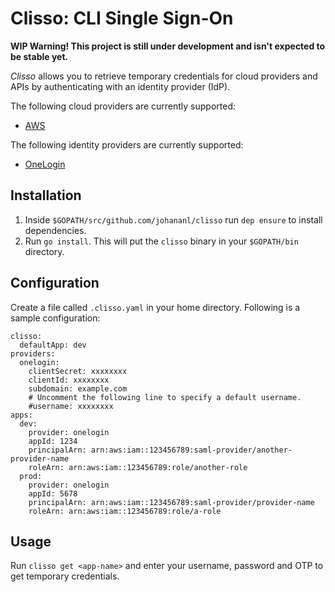 # Clisso: CLI Single Sign-On

**WIP Warning! This project is still under development and isn't expected
to be stable yet.**

*Clisso* allows you to retrieve temporary credentials for cloud
providers and APIs by authenticating with an identity provider (IdP).

The following cloud providers are currently supported:

- [AWS](https://aws.amazon.com/)

The following identity providers are currently supported:

- [OneLogin](https://www.onelogin.com/)

## Installation

1. Inside `$GOPATH/src/github.com/johananl/clisso` run `dep ensure` to install dependencies.
1. Run `go install`. This will put the `clisso` binary in your `$GOPATH/bin` directory.

## Configuration

Create a file called `.clisso.yaml` in your home directory. Following is a
sample configuration:

    clisso:
      defaultApp: dev
    providers:
      onelogin:
        clientSecret: xxxxxxxx
        clientId: xxxxxxxx
        subdomain: example.com
        # Uncomment the following line to specify a default username.
        #username: xxxxxxxx
    apps:
      dev:
        provider: onelogin
        appId: 1234
        principalArn: arn:aws:iam::123456789:saml-provider/another-provider-name
        roleArn: arn:aws:iam::123456789:role/another-role
      prod:
        provider: onelogin
        appId: 5678
        principalArn: arn:aws:iam::123456789:saml-provider/provider-name
        roleArn: arn:aws:iam::123456789:role/a-role


## Usage

Run `clisso get <app-name>` and enter your username, password and OTP
to get temporary credentials.
